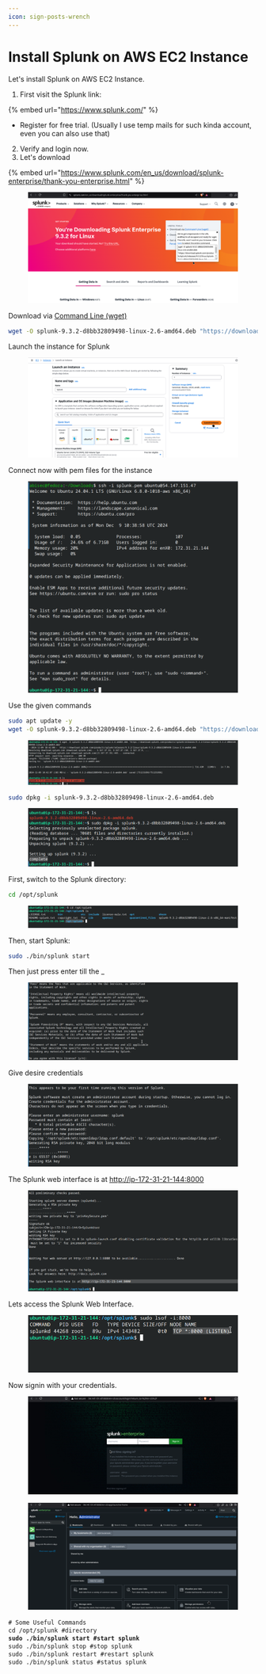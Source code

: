 ```yaml
---
icon: sign-posts-wrench
---
```


# Install Splunk on AWS EC2 Instance

Let's install Splunk on AWS EC2 Instance.&#x20;

1. First visit the Splunk link:&#x20;

{% embed url="https://www.splunk.com/" %}

* Register for free trial. (Usually I use temp mails for such kinda account, even you can also use that)&#x20;

2. Verify and login now.
3. Let's download

{% embed url="https://www.splunk.com/en_us/download/splunk-enterprise/thank-you-enterprise.html" %}

<figure><img src="../.gitbook/assets/image (3) (1) (1).png" alt=""><figcaption></figcaption></figure>

Download via [Command Line (wget)](https://www.splunk.com/en_us/download/splunk-enterprise/thank-you-enterprise.html)

```bash
wget -O splunk-9.3.2-d8bb32809498-linux-2.6-amd64.deb "https://download.splunk.com/products/splunk/releases/9.3.2/linux/splunk-9.3.2-d8bb32809498-linux-2.6-amd64.deb"
```

Launch the instance for Splunk

<figure><img src="../.gitbook/assets/image (5) (1) (1).png" alt=""><figcaption></figcaption></figure>

Connect now with pem files for the instance

<figure><img src="../.gitbook/assets/image (6) (1).png" alt=""><figcaption></figcaption></figure>

Use the given commands

```bash
sudo apt update -y
wget -O splunk-9.3.2-d8bb32809498-linux-2.6-amd64.deb "https://download.splunk.com/products/splunk/releases/9.3.2/linux/splunk-9.3.2-d8bb32809498-linux-2.6-amd64.deb"

```

<figure><img src="../.gitbook/assets/image (8).png" alt=""><figcaption></figcaption></figure>

```bash
sudo dpkg -i splunk-9.3.2-d8bb32809498-linux-2.6-amd64.deb
```

<figure><img src="../.gitbook/assets/image (9).png" alt=""><figcaption></figcaption></figure>

First, switch to the Splunk directory:

```bash
cd /opt/splunk
```

<figure><img src="../.gitbook/assets/image (10).png" alt=""><figcaption></figcaption></figure>

Then, start Splunk:

```bash
sudo ./bin/splunk start

```

Then just press enter till the  \_

<figure><img src="../.gitbook/assets/image (11).png" alt=""><figcaption></figcaption></figure>

Give desire credentials

<figure><img src="../.gitbook/assets/image (12).png" alt=""><figcaption></figcaption></figure>

The Splunk web interface is at [http://ip-172-31-21-144:8000](http://ip-172-31-21-144:8000)

<figure><img src="../.gitbook/assets/image (13).png" alt=""><figcaption></figcaption></figure>

Lets access the Splunk Web Interface.&#x20;

<figure><img src="../.gitbook/assets/image (14).png" alt=""><figcaption></figcaption></figure>

Now signin with your credentials.

<figure><img src="../.gitbook/assets/image (18).png" alt=""><figcaption></figcaption></figure>

<figure><img src="../.gitbook/assets/image (19).png" alt=""><figcaption></figcaption></figure>

<pre class="language-bash"><code class="lang-bash"># Some Useful Commands
cd /opt/splunk #directory
<strong>sudo ./bin/splunk start #start splunk
</strong>sudo ./bin/splunk stop #stop splunk
sudo ./bin/splunk restart #restart splunk
sudo ./bin/splunk status #status splunk
</code></pre>

